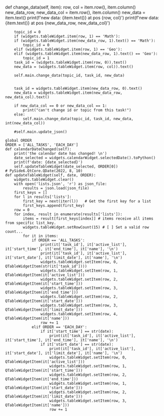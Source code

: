 def change_data(self, item):
        row, col = item.row(), item.column()
        new_data_row, new_data_col = item.row(), item.column()
        new_data = item.text()
        print(f'new data: {item.text()} at pos {row, col}')
        print(f'new data: {item.text()} at pos {new_data_row, new_data_col}')

        topic_id = 0
        if (widgets.tableWidget.item(row, 1) == 'Math'):
        if (widgets.tableWidget.item(new_data_row, 1).text() == 'Math'):
            topic_id = 0
        elif (widgets.tableWidget.item(row, 1) == 'Geo'):
        elif (widgets.tableWidget.item(new_data_row, 1).text() == 'Geo'):
            topic_id = 1
        task_id = (widgets.tableWidget.item(row, 0)).text()
        new_data = (widgets.tableWidget.item(row, col)).text()

        self.main.change_data(topic_id, task_id, new_data)


        task_id = widgets.tableWidget.item(new_data_row, 0).text()
        new_data = widgets.tableWidget.item(new_data_row, new_data_col).text()

        if new_data_col == 0 or new_data_col == 1:
            print("can't change id or topic from this task!")
        else:
            self.main.change_data(topic_id, task_id, new_data, int(new_data_col))

        #self.main.update_json()

    global ORDER
    ORDER = ['ALL_TASKS', 'EACH_DAY']
    def calendarDateChanged(self):
        print('the calendar date has changed! \n')
        date_selected = widgets.calendarWidget.selectedDate().toPython()
        print(f'date: {date_selected}')
        self.updateTableWidget(date_selected, ORDER[0])
    # PySide6.QtCore.QDate(2022, 8, 10)
    def updateTableWidget(self, date, ORDER):
        widgets.tableWidget.clear()
        with open('lists.json', 'r') as json_file:
            results = json.load(json_file)
        first_keys = []
        for l in results['lists']:
            first_key = next(iter(l))   # Get the first key for a list
            first_keys.append(first_key)
        row = 0
        for index, result in enumerate(results['lists']):
            items = result[first_keys[index]] # items receive all items from specific list_key.
            widgets.tableWidget.setRowCount(15) # [ ] Set a valid row count...
            for it in items:
                if ORDER == 'ALL_TASKS':
                    print(it['task_id'], it['active_list'], it['start_time'], it['end_time'], it['name'], '\n')
                    print(it['task_id'], it['active_list'], it['start_date'], it['limit_date'], it['name'], '\n')
                    widgets.tableWidget.setItem(row, 0, QTableWidgetItem(str(it['task_id'])))
                    widgets.tableWidget.setItem(row, 1, QTableWidgetItem(it['active_list']))
                    widgets.tableWidget.setItem(row, 2, QTableWidgetItem(it['start_time']))
                    widgets.tableWidget.setItem(row, 3, QTableWidgetItem(it['end_time']))
                    widgets.tableWidget.setItem(row, 2, QTableWidgetItem(it['start_date']))
                    widgets.tableWidget.setItem(row, 3, QTableWidgetItem(it['limit_date']))
                    widgets.tableWidget.setItem(row, 4, QTableWidgetItem(it['name']))
                    row += 1
                elif ORDER == 'EACH_DAY':
                    if it['start_time'] == str(date):
                        print(it['task_id'], it['active_list'], it['start_time'], it['end_time'], it['name'], '\n')
                    if it['start_date'] == str(date):
                        print(it['task_id'], it['active_list'], it['start_date'], it['limit_date'], it['name'], '\n')
                        widgets.tableWidget.setItem(row, 0, QTableWidgetItem(it['active_list']))
                        widgets.tableWidget.setItem(row, 1, QTableWidgetItem(it['start_time']))
                        widgets.tableWidget.setItem(row, 2, QTableWidgetItem(it['end_time']))
                        widgets.tableWidget.setItem(row, 1, QTableWidgetItem(it['start_date']))
                        widgets.tableWidget.setItem(row, 2, QTableWidgetItem(it['limit_date']))
                        widgets.tableWidget.setItem(row, 3, QTableWidgetItem(it['name']))
                        row += 1